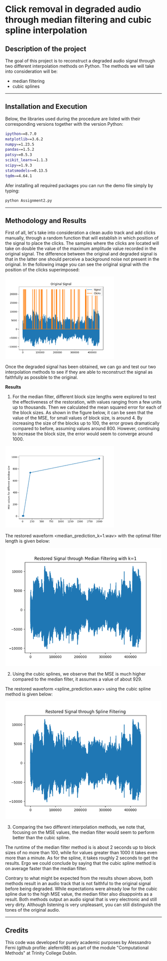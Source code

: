 # Click removal in degraded audio through median filtering and cubic spline interpolation

## Description of the project
The goal of this project is to reconstruct a degraded audio signal through two different interpolation methods on Python. The methods we will take into consideration will be:
- median filtering
- cubic splines

---

## Installation and Execution

Below, the libraries used during the procedure are listed with their corresponding versions together with the version Python:
```sh                                 
ipython==8.7.0
matplotlib==3.6.2
numpy==1.23.5
pandas==1.5.2
patsy==0.5.3
scikit_learn==1.1.3
scipy==1.9.3
statsmodels==0.13.5
tqdm==4.64.1
```



Afer installing all required packages you can run the demo file simply by typing:
```sh
python Assignment2.py
```
---

## Methodology and Results

First of all, let's take into consideration a clean audio track and add clicks manually, through a random function that will establish in which position of the signal to place the clicks. The samples where the clicks are located will take on double the value of the maximum amplitude value recorded in the original signal.
The difference between the original and degraded signal is that in the latter one should perceive a background noise not present in the original.
In the following image you can see the original signal with the position of the clicks superimposed:


<img src="new_clicks.png" width=350>

Once the degraded signal has been obtained, we can go and test our two interpolation methods to see if they are able to reconstruct the signal as faithfully as possible to the original.




**Results**

1. For the median filter, different block size lengths were explored to test the effectiveness of the restoration, with values ranging from a few units up to thousands. Then we calculated the mean squared error for each of the block sizes. As shown in the figure below, it can be seen that the value of the MSE, for small values of block size, is around 4. By increasing the size of the blocks up to 100, the error grows dramatically compared to before, assuming values around 800. However, continuing to increase the block size, the error would seem to converge around 1000.

<img src="comparisons.png" width="350">

The restored waveform <median_prediction_k=1.wav> with the optimal filter length is given below:

<img src="filterk=1.png" widht="350">


2. Using the cubic splines, we observe that the MSE is much higher compared to the median filter, it assumes a value of about 929.

The restored waveform <spline_prediction.wav> using the cubic spline method is given below:

<img src="new_spline.png" widht=350>


3. Comparing the two different interpolation methods, we note that, focusing on the MSE values, the median filter would seem to perform better than the cubic spline. 


 The runtime of the median filter method is is about 2 seconds up to block sizes of no more than 100, while for values greater than 1000 it takes even more than a minute.
 As for the spline, it takes roughly 2 seconds to get the results. Ergo we could conclude by saying that the cubic spline method is on average faster than the median filter.



Contrary to what might be expected from the results shown above, both methods result in an audio track that is not faithful to the original signal before being degraded. While expectations were already low for the cubic spline due to the high MSE value, the median filter also disappoints as a result. Both methods output an audio signal that is very electronic and still very dirty. Although listening is very unpleasant, you can still distinguish the tones of the original audio.


---
## Credits

This code was developed for purely academic purposes by Alessandro Ferni (github profile: aleferni98) as part of the module "Computational Methods" at Trinity College Dublin.







